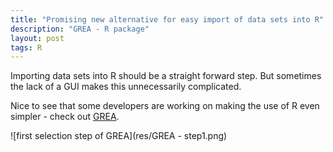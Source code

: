 ```yaml
---
title: "Promising new alternative for easy import of data sets into R"
description: "GREA - R package"
layout: post
tags: R
---
```


Importing data sets into R should be a straight forward step. But sometimes the lack of a GUI makes this unnecessarily complicated.

Nice to see that some developers are working on making the use of R even simpler - check out [GREA](https://github.com/Stan125/GREA).

![first selection step of GREA](res/GREA - step1.png)
